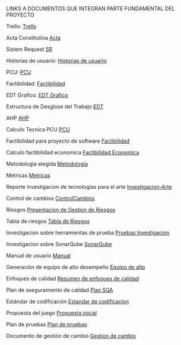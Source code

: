 LINKS A DOCUMENTOS QUE INTEGRAN PARTE FUNDAMENTAL DEL PROYECTO

Trello:
[Trello](https://trello.com/invite/b/5gZNWH8o/ATTIf446720742e8ecb657f1c6b6544742c3B22FE67F/bahuatla)

Acta Constitutiva
[Acta](https://uvmx-my.sharepoint.com/:w:/g/personal/zs21013862_estudiantes_uv_mx/EYkHKAQjmAZPl57kN6zT6QQB7bBP7nF41qsZsHgR5tH0uQ?e=zHckaH)

Sistem Request
[SR](https://uvmx-my.sharepoint.com/:w:/g/personal/zs21013862_estudiantes_uv_mx/ESKptOmtV6JAimRdmam1nzoB3C49SJZTDWZkM688AvVgJQ?e=mfZ7TT)

Historias de usuario:
[Historias de usuario](https://1drv.ms/w/s!AvooP1VlneNYgYxK9ETbIdR_0AnLRQ?e=QxZ7if)

PCU:
[PCU](https://uvmx-my.sharepoint.com/:x:/g/personal/zs21013859_estudiantes_uv_mx/ESf-GGpnBFBEjyomwKKvCUkB7_34v3JD71oB3fcjXtIHNA?e=nft3dR)

Factibilidad:
[Factibilidad](https://uvmx-my.sharepoint.com/:w:/g/personal/zs21013859_estudiantes_uv_mx/EQ6ttdGdnRZKuygywcQfZsEBiIrcvU5j6FeHQ87Xxyt2pg?e=oFfWV9)


EDT Grafico:
[EDT Grafico](https://drive.google.com/file/d/1VnAlefLA2uKML5Uk4QXi6W-MX8zXQ-ty/view?usp=sharing)

Estructura de Desglose del Trabajo
[EDT](https://uvmx-my.sharepoint.com/:w:/g/personal/zs21013868_estudiantes_uv_mx/Eatc79ElihJPp2aXdCKudnUBxNtqWH4weDG_N3gyVChLqw?e=QEcCA7)


AHP
[AHP](https://uvmx-my.sharepoint.com/:x:/g/personal/zs21013859_estudiantes_uv_mx/ES-olf1zJ2JNrcTWAuIH6bABcvXuCg2SK-RKk5m9GVbuEQ?e=oOvUku)

Calculo Tecnica PCU
[PCU](https://uvmx-my.sharepoint.com/:x:/g/personal/zs21013859_estudiantes_uv_mx/ESf-GGpnBFBEjyomwKKvCUkB-iAmg-HelGNHYPSfON5p3A?e=ImIicy)

Factibilidad para proyecto de software
[Factibilidad](https://uvmx-my.sharepoint.com/:w:/g/personal/zs21013859_estudiantes_uv_mx/EQ6ttdGdnRZKuygywcQfZsEBiIrcvU5j6FeHQ87Xxyt2pg?e=eVhE7K)

Calculo factibilidad economica
[Factibilidad Economica](https://uvmx-my.sharepoint.com/:x:/g/personal/zs21013859_estudiantes_uv_mx/EfcZcpYaZtpGvYAo_ase6kABoEuSnB3-pNIXnv64xTwVjA?e=OJYTmk)

Metodologia elegida
[Metodologia](https://uvmx-my.sharepoint.com/:w:/g/personal/zs21013859_estudiantes_uv_mx/EUSdcCFJOHJBolwhPsVqYqkBKmlQB7Ec4MOXYxZWbgPIhQ?e=RifCfC)

Metricas
[Metricas](https://uvmx-my.sharepoint.com/:w:/g/personal/zs21013862_estudiantes_uv_mx/EcYNx-r6rpJBni4DVVvyXtEBBbtLw8bh8yR7KocE1agpLg?e=AM8cI6)

Reporte investigacion de tecnologias para el arte
[Investigacion-Arte](https://uvmx-my.sharepoint.com/:w:/g/personal/zs21013868_estudiantes_uv_mx/ERhLlCxgJRRGiwJoGFsi5osBBJBOgXgT8ZRrUECpMlU4jw?e=Y0n24F)

Control de cambios
[ControlCambios](https://uvmx-my.sharepoint.com/:x:/g/personal/zs21013862_estudiantes_uv_mx/EShI-4KwO9ZKnheKcfwchHABwFPWiW4ngLd92vnqhd_C6Q?e=dhe5Cy)

Riesgos
[Presentacion de Gestion de Riesgos](https://www.canva.com/design/DAFzbXp8jJQ/NTA4NbPy7BpOe8nIHwNVxg/edit?utm_content=DAFzbXp8jJQ&utm_campaign=designshare&utm_medium=link2&utm_source=sharebutton)

Tabla de riesgos
[Tabla de Riesgos](https://uvmx-my.sharepoint.com/:x:/g/personal/zs21013862_estudiantes_uv_mx/EbjM1jRptxBFlo_dw77iLQ0B3x3mt2zO2K0Qwr8Ed9o2RQ?e=t5rlZS)

Investigacion sobre herramientas de prueba
[Pruebas Investigacion](https://uvmx-my.sharepoint.com/:w:/g/personal/zs21013868_estudiantes_uv_mx/EV_xwuEI12hCktDP0hMGjEoBMD4AjtNSutZhM74SQQKixg?e=MZWXrd)

Investigacion sobre SonarQube
[SonarQube](https://uvmx-my.sharepoint.com/:w:/g/personal/zs21013868_estudiantes_uv_mx/EZewLBGJlUlHufRetZ07VNEBwys2A4Z6s3-zIpqRkk7zVw?e=h2PCaV)

Manual de usuario
[Manual](https://uvmx-my.sharepoint.com/:w:/g/personal/zs21013868_estudiantes_uv_mx/EXcjEHFNbvVFrVoyS3m5fVgBAH8eM8KKBIHZUmytWUolyA?e=zzYd5g)

Generación de equipo de alto desempeño
[Equipo de alto](https://uvmx-my.sharepoint.com/:w:/g/personal/zs21013859_estudiantes_uv_mx/EdRVN3n223ROlGyMTpwZbxABTJl4DWHQFTiEqyyitJLOBA?e=Cwle11)

Enfoques de calidad
[Resumen de enfoques de calidad](https://uvmx-my.sharepoint.com/:w:/g/personal/zs21013868_estudiantes_uv_mx/EQjpssdl1gpLtJCb-pniJvIBH8fBwEfTudhDCnVG521j_A?e=YP5G7g)

Plan de aseguramiento de calidad
[Plan SQA](https://uvmx-my.sharepoint.com/:w:/g/personal/zs21013887_estudiantes_uv_mx/EeQLOJls7JpEtFToLNQhxBEByDyMtL-mtcOvUD1SyAdwWA?e=mGOuQ0)

Estándar de codificación
[Estandar de codificacion](https://uvmx-my.sharepoint.com/:w:/g/personal/zs21013862_estudiantes_uv_mx/EWiJu3oZlXdFuwl8nBwkQHMBdr_nl4F_pKZsOiLdwIZmbg?e=TRr7uV)

Propuesta del juego
[Propuesta inicial](https://uvmx-my.sharepoint.com/:w:/g/personal/zs21013859_estudiantes_uv_mx/EYlteYDbgfhHtfuF-wv0Oj8Bp9SaSYJBi8Gi4TGSYecq4g?e=AJkR7m)

Plan de pruebas
[Plan de pruebas](https://uvmx-my.sharepoint.com/:w:/g/personal/zs21013859_estudiantes_uv_mx/EWAjW-UEDLdNu1ImRGeFSMoBkLm06GQssjcC9blw4p9bAA?e=YZldyj)

Documento de gestión de cambio
[Gestion de cambio](https://uvmx-my.sharepoint.com/:w:/g/personal/zs21013868_estudiantes_uv_mx/ES2jauS0HF1Ate2tfxXfNtoBpWTvGhJvMrOwRKMhHPLhCQ?e=AyzFol)
